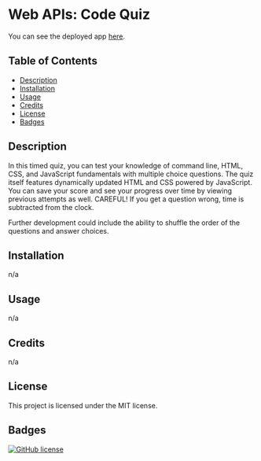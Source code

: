 # Web APIs: Code Quiz

You can see the deployed app [here](https://maphaiyarath.github.io/code-quiz/).

## Table of Contents
* [Description](#description)
* [Installation](#installation)
* [Usage](#usage)
* [Credits](#credits)
* [License](#license)
* [Badges](#badges)

## Description
In this timed quiz, you can test your knowledge of command line, HTML, CSS, and JavaScript fundamentals with multiple choice questions. The quiz itself features dynamically updated HTML and CSS powered by JavaScript. You can save your score and see your progress over time by viewing previous attempts as well. CAREFUL! If you get a question wrong, time is subtracted from the clock.

Further development could include the ability to shuffle the order of the questions and answer choices.

## Installation
n/a

## Usage
n/a

## Credits
n/a

## License
This project is licensed under the MIT license.

## Badges
[![GitHub license](https://img.shields.io/badge/license-MIT-blue.svg)](https://github.com/maphaiyarath/code-quiz)